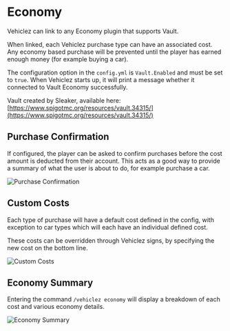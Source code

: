 Economy
======

Vehiclez can link to any Economy plugin that supports Vault.

When linked, each Vehiclez purchase type can have an associated cost. Any economy based purchase will be prevented until the player has earned enough money (for example buying a car).

The configuration option in the `config.yml` is `Vault.Enabled` and must be set to `true`. When Vehiclez starts up, it will print a message whether it connected to Vault Economy successfully.

Vault created by Sleaker, available here: [https://www.spigotmc.org/resources/vault.34315/](https://www.spigotmc.org/resources/vault.34315/)

## Purchase Confirmation

If configured, the player can be asked to confirm purchases before the cost amount is deducted from their account. This acts as a good way to provide a summary of what the user is about to do, for example purchase a car.

![Purchase Confirmation](https://i.imgur.com/l8d6LT2.png "Purchase Confirmation")

## Custom Costs

Each type of purchase will have a default cost defined in the config, with exception to car types which will each have an individual defined cost.

These costs can be overridden through Vehiclez signs, by specifying the new cost on the bottom line.

![Custom Costs](https://i.imgur.com/xOAh7Ce.png "Custom Costs")

## Economy Summary

Entering the command `/vehiclez economy` will display a breakdown of each cost and various economy details.

![Economy Summary](https://i.imgur.com/fVQekYD.png "Economy Summary")

